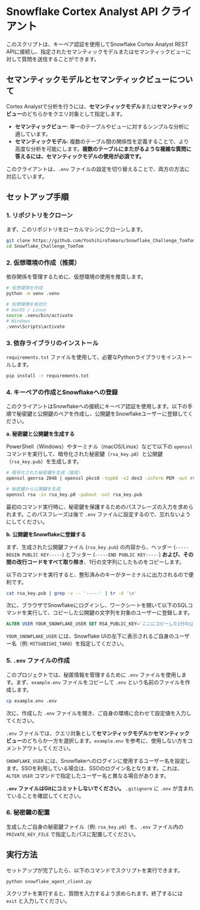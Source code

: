 # Snowflake Cortex Analyst API クライアント

このスクリプトは、キーペア認証を使用してSnowflake Cortex Analyst REST APIに接続し、指定されたセマンティックモデルまたはセマンティックビューに対して質問を送信することができます。

## セマンティックモデルとセマンティックビューについて

Cortex Analystで分析を行うには、**セマンティックモデル**または**セマンティックビュー**のどちらかをクエリ対象として指定します。

-   **セマンティックビュー**: 単一のテーブルやビューに対するシンプルな分析に適しています。
-   **セマンティックモデル**: 複数のテーブル間の関係性を定義することで、より高度な分析を可能にします。**複数のテーブルにまたがるような複雑な質問に答えるには、セマンティックモデルの使用が必須です。**

このクライアントは、`.env` ファイルの設定を切り替えることで、両方の方法に対応しています。

## セットアップ手順

### 1. リポジトリをクローン

まず、このリポジトリをローカルマシンにクローンします。

```bash
git clone https://github.com/YoshihiroTomaru/Snowflake_Challenge_TomTom.git
cd Snowflake_Challenge_TomTom
```

### 2. 仮想環境の作成（推奨）

依存関係を管理するために、仮想環境の使用を推奨します。

```bash
# 仮想環境を作成
python -m venv .venv

# 仮想環境を有効化
# macOS / Linux
source .venv/bin/activate
# Windows
.venv\Scripts\activate
```

### 3. 依存ライブラリのインストール

`requirements.txt` ファイルを使用して、必要なPythonライブラリをインストールします。

```bash
pip install -r requirements.txt
```

### 4. キーペアの作成とSnowflakeへの登録

このクライアントはSnowflakeへの接続にキーペア認証を使用します。以下の手順で秘密鍵と公開鍵のペアを作成し、公開鍵をSnowflakeユーザーに登録してください。

**a. 秘密鍵と公開鍵を生成する**

PowerShell（Windows）やターミナル（macOS/Linux）などで以下の `openssl` コマンドを実行して、暗号化された秘密鍵（`rsa_key.p8`）と公開鍵（`rsa_key.pub`）を生成します。

```bash
# 暗号化された秘密鍵を生成（推奨）
openssl genrsa 2048 | openssl pkcs8 -topk8 -v2 des3 -inform PEM -out rsa_key.p8

# 秘密鍵から公開鍵を生成
openssl rsa -in rsa_key.p8 -pubout -out rsa_key.pub
```

最初のコマンド実行時に、秘密鍵を保護するためのパスフレーズの入力を求められます。このパスフレーズは後で `.env` ファイルに設定するので、忘れないようにしてください。

**b. 公開鍵をSnowflakeに登録する**

まず、生成された公開鍵ファイル (`rsa_key.pub`) の内容から、ヘッダー (`-----BEGIN PUBLIC KEY-----`) とフッター (`-----END PUBLIC KEY-----`) **および、その間の改行コードをすべて取り除き**、1行の文字列にしたものをコピーします。

以下のコマンドを実行すると、整形済みのキーがターミナルに出力されるので便利です。

```bash
cat rsa_key.pub | grep -v -- '-----' | tr -d '\n'
```

次に、ブラウザでSnowflakeにログインし、ワークシートを開いて以下のSQLコマンドを実行して、コピーした公開鍵の文字列を対象のユーザーに登録します。

```sql
ALTER USER YOUR_SNOWFLAKE_USER SET RSA_PUBLIC_KEY='ここにコピーした1行の公開鍵文字列を貼り付け';
```

`YOUR_SNOWFLAKE_USER` には、Snowflake UIの左下に表示されるご自身のユーザー名（例: `MITSUBISHI_TARO`）を指定してください。

### 5. `.env` ファイルの作成

このプロジェクトでは、秘匿情報を管理するために `.env` ファイルを使用します。まず、`example.env` ファイルをコピーして `.env` という名前のファイルを作成します。

```bash
cp example.env .env
```

次に、作成した `.env` ファイルを開き、ご自身の環境に合わせて設定値を入力してください。

`.env` ファイルでは、クエリ対象として**セマンティックモデル**か**セマンティックビュー**のどちらか一方を選択します。`example.env` を参考に、使用しない方をコメントアウトしてください。

`SNOWFLAKE_USER` には、Snowflakeへのログインに使用するユーザー名を設定します。SSOを利用している場合は、SSOのログイン名となります。これは、`ALTER USER` コマンドで指定したユーザー名と異なる場合があります。

**`.env` ファイルはGitにコミットしないでください。** `.gitignore` に `.env` が含まれていることを確認してください。

### 6. 秘密鍵の配置

生成したご自身の秘密鍵ファイル（例: `rsa_key.p8`）を、`.env` ファイル内の `PRIVATE_KEY_FILE` で指定したパスに配置してください。

## 実行方法

セットアップが完了したら、以下のコマンドでスクリプトを実行できます。

```bash
python snowflake_agent_client.py
```

スクリプトを実行すると、質問を入力するよう求められます。終了するには `exit` と入力してください。
